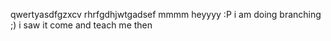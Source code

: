 qwertyasdfgzxcv
rhrfgdhjwtgadsef mmmm
heyyyy :P
i am doing branching ;)
i saw it
come and teach me then
